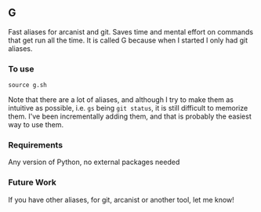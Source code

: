 ## G
Fast aliases for arcanist and git. Saves time and mental effort on commands that
get run all the time. It is called G because when I started I only had git aliases.

### To use

`source g.sh`

Note that there are a lot of aliases, and although I try to make them as intuitive
as possible, i.e. `gs` being `git status`, it is still difficult to memorize them.
I've been incrementally adding them, and that is probably the easiest way to use
them.

### Requirements

Any version of Python, no external packages needed

### Future Work

If you have other aliases, for git, arcanist or another tool, let me know!

